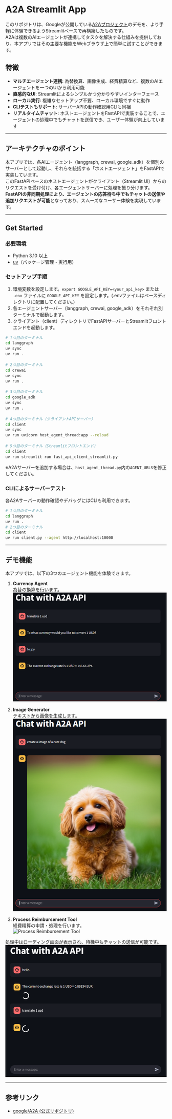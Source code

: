 # A2A Streamlit App

このリポジトリは、Googleが公開している[A2Aプロジェクト](https://github.com/google/A2A)のデモを、より手軽に体験できるようStreamlitベースで再構築したものです。  
A2Aは複数のAIエージェントが連携してタスクを解決する仕組みを提供しており、本アプリではその主要な機能をWebブラウザ上で簡単に試すことができます。

## 特徴

- **マルチエージェント連携**: 為替換算、画像生成、経費精算など、複数のAIエージェントを一つのUIから利用可能
- **直感的なUI**: Streamlitによるシンプルかつ分かりやすいインターフェース
- **ローカル実行**: 複雑なセットアップ不要、ローカル環境ですぐに動作
- **CLIテストもサポート**: サーバーAPIの動作確認用CLIも同梱
- **リアルタイムチャット**: ホストエージェントをFastAPIで実装することで、エージェントの処理中でもチャットを送信でき、ユーザー体験が向上しています

---

## アーキテクチャのポイント

本アプリでは、各AIエージェント（langgraph, crewai, google_adk）を個別のサーバーとして起動し、それらを統括する「ホストエージェント」をFastAPIで実装しています。  
このFastAPIベースのホストエージェントがクライアント（Streamlit UI）からのリクエストを受け付け、各エージェントサーバーに処理を振り分けます。  
**FastAPIの非同期処理により、エージェントの応答待ち中でもチャットの送信や追加リクエストが可能**となっており、スムーズなユーザー体験を実現しています。

---

## Get Started

### 必要環境

- Python 3.10 以上
- [uv](https://github.com/astral-sh/uv)（パッケージ管理・実行用）

### セットアップ手順

1. 環境変数を設定します。`export GOOGLE_API_KEY=<your_api_key>` または `.env` ファイルに `GOOGLE_API_KEY` を設定します。(.envファイルはベースディレクトリに配置してください。)
2. 各エージェントサーバー（langgraph, crewai, google_adk）をそれぞれ別ターミナルで起動します。
3. クライアント（client）ディレクトリでFastAPIサーバーとStreamlitフロントエンドを起動します。

```bash
# 1つ目のターミナル
cd langgraph
uv sync
uv run .

# 2つ目のターミナル
cd crewai
uv sync
uv run .

# 3つ目のターミナル
cd google_adk
uv sync
uv run .

# 4つ目のターミナル（クライアントAPIサーバー）
cd client
uv sync
uv run uvicorn host_agent_thread:app --reload

# 5つ目のターミナル（Streamlitフロントエンド）
cd client
uv run streamlit run fast_api_client_streamlit.py
```

※A2Aサーバーを追加する場合は、`host_agent_thread.py`内の`AGENT_URLS`を修正してください。

### CLIによるサーバーテスト

各A2Aサーバーの動作確認やデバッグにはCLIも利用できます。

```bash
# 1つ目のターミナル
cd langgraph
uv run .
# 2つ目のターミナル
cd client
uv run client.py --agent http://localhost:10000
```

---

## デモ機能

本アプリでは、以下の3つのエージェント機能を体験できます。

1. **Currency Agent**  
   為替の換算を行います。  
   ![Currency Agent](./img/translate_money.png)

2. **Image Generator**  
   テキストから画像を生成します。  
   ![Image Generator](./img/create_image.png)

3. **Process Reimbursement Tool**  
   経費精算の申請・処理を行います。  
   ![Process Reimbursement Tool](./img/reimbursement_request.png)

処理中はローディング画面が表示され、待機中もチャットの送信が可能です。  
![Loading](./img/multi_loading.png)

---

## 参考リンク

- [google/A2A (公式リポジトリ)](https://github.com/google/A2A)
